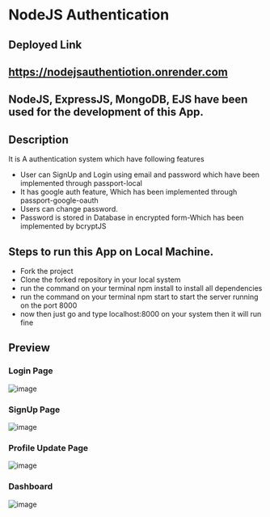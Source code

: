 # NodeJS Authentication

## Deployed Link

## https://nodejsauthentiotion.onrender.com

## NodeJS, ExpressJS, MongoDB, EJS have been used for the development of this App.

## Description
It is A authentication system which have following features
- User can SignUp and Login using email and password which have been implemented through passport-local
- It has google auth feature, Which has been implemented through passport-google-oauth
- Users can change password.
- Password is stored in Database in encrypted form-Which has been implemented by bcryptJS

## Steps to run this App on Local Machine.
- Fork the project
- Clone the forked repository in your local system
- run the command on your terminal npm install to install all dependencies
- run the command on your terminal npm start to start the server running on the port 8000
- now then just go and type localhost:8000 on your system then it will run fine

## Preview
### Login Page
![image](https://user-images.githubusercontent.com/68597674/217047669-9f015d4b-dfca-41a8-94cc-f30043ba4e80.png)
### SignUp Page
![image](https://user-images.githubusercontent.com/68597674/217047871-5fb5c93d-2107-4a56-b73b-6b8cbf050fb8.png)
### Profile Update Page
![image](https://user-images.githubusercontent.com/68597674/217048181-5e5f01b4-7b65-4fd6-a218-8fa9a4a269ca.png)
### Dashboard
![image](https://user-images.githubusercontent.com/68597674/217048114-546f6d77-3f46-45ec-8d2b-2c83e5ea0e66.png)


